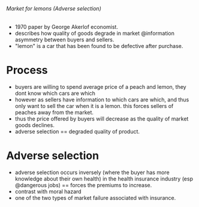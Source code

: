 
###### Market for lemons (Adverse selection)
- 1970 paper by George Akerlof economist. 
- describes how quality of goods degrade in market @information asymmetry between buyers and sellers. 
- "lemon" is a car that has been found to be defective after purchase.


# Process
- buyers are willing to spend average price of a peach and lemon, they dont know which cars are which
- however as sellers have information to which cars are which, and thus only want to sell the car when it is a lemon. this forces sellers of peaches away from the market.
- thus the price offered by buyers will decrease as the quality of market goods declines. 
- adverse selection == degraded quality of product.

# Adverse selection
- adverse selection occurs inversely (where the buyer has more knowledge about their own health) in the health insurance industry (esp @dangerous jobs) == forces the premiums to increase. 
- contrast with moral hazard
- one of the two types of market failure associated with insurance.
